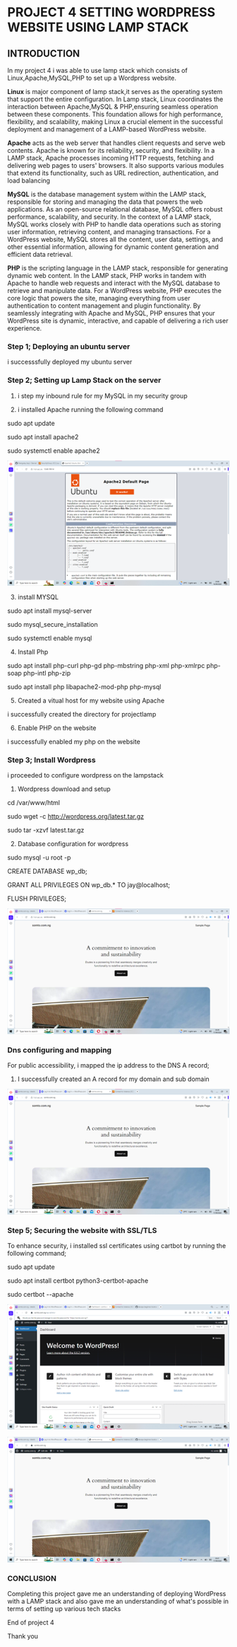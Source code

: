 # PROJECT 4  SETTING WORDPRESS WEBSITE USING LAMP STACK

## INTRODUCTION

In my project 4 i was able to use lamp stack which consists of Linux,Apache,MySQL,PHP to set up a Wordpress website.

**Linux** is major component of lamp stack,it serves as the operating system that support the entire configuration. In Lamp stack, Linux coordinates the interaction between Apache,MySQL & PHP,ensuring seamless operation between these components. This foundation allows for high performance, flexibility, and scalability, making Linux a crucial element in the successful deployment and management of a LAMP-based WordPress website.

**Apache** acts as the web server that handles client requests and serve web contents. Apache is known for its reliability, security, and flexibility. In a LAMP stack, Apache processes incoming HTTP requests, fetching and delivering web pages to users' browsers. It also supports various modules that extend its functionality, such as URL redirection, authentication, and load balancing

**MySQL** is the database management system within the LAMP stack, responsible for storing and managing the data that powers the web applications. As an open-source relational database, MySQL offers robust performance, scalability, and security. In the context of a LAMP stack, MySQL works closely with PHP to handle data operations such as storing user information, retrieving content, and managing transactions. For a WordPress website, MySQL stores all the content, user data, settings, and other essential information, allowing for dynamic content generation and efficient data retrieval. 

**PHP** is the scripting language in the LAMP stack, responsible for generating dynamic web content. In the LAMP stack, PHP works in tandem with Apache to handle web requests and interact with the MySQL database to retrieve and manipulate data. For a WordPress website, PHP executes the core logic that powers the site, managing everything from user authentication to content management and plugin functionality. By seamlessly integrating with Apache and MySQL, PHP ensures that your WordPress site is dynamic, interactive, and capable of delivering a rich user experience.


### Step 1; Deploying an ubuntu server

 i successsfully deployed my ubuntu server


### Step 2; Setting up Lamp Stack on the server

1. i step my inbound rule for my MySQL in my security group

2. i installed Apache running the following command

sudo apt update

sudo apt install apache2

sudo systemctl enable apache2

![1](<img/Screenshot 2024-09-16 230838.png>)

3. install MYSQL

sudo apt install mysql-server

sudo mysql_secure_installation

sudo systemctl enable mysql

4. Install Php

sudo apt install php-curl php-gd php-mbstring php-xml php-xmlrpc php-soap php-intl php-zip

sudo apt install php libapache2-mod-php php-mysql

5. Created a vitual host for my website using Apache

i successfully created the directory for projectlamp

6. Enable PHP on the website

i successfully enabled my php on the website


### Step 3;  Install Wordpress

i proceeded to configure wordpress on the lampstack

1. Wordpress download and setup

cd /var/www/html

sudo wget -c http://wordpress.org/latest.tar.gz

sudo tar -xzvf latest.tar.gz

2. Database configuration for wordpress


sudo mysql -u root -p

 CREATE DATABASE wp_db;

 GRANT ALL PRIVILEGES ON wp_db.* TO jay@localhost;

 FLUSH PRIVILEGES;

 ![1](<img/Screenshot 2024-09-17 022848.png>)


### Dns configuring and mapping

For public accessibility, i mapped the ip address to the DNS A record;

1. I successfully created an A record for my domain and sub domain

![1](<img/Screenshot 2024-09-17 022848.png>)


### Step 5; Securing the website with SSL/TLS

To enhance security, i installed ssl certificates using cartbot by running the following command;

sudo apt update 

sudo apt install certbot python3-certbot-apache

sudo certbot --apache

![1](<img/Screenshot 2024-09-17 024003.png>)

![1](<img/Screenshot 2024-09-17 024144.png>)


### CONCLUSION

Completing this project gave me an understanding of deploying WordPress with a LAMP stack and also gave me an understanding of what's possible in terms of setting up various tech stacks

End of project 4
 
 Thank you









